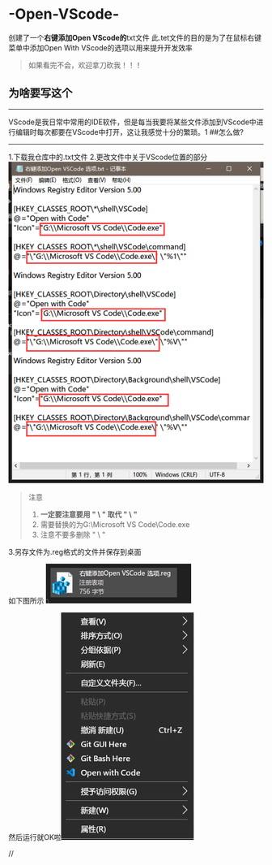 # -Open-VScode-
创建了一个**右键添加Open VScode的**txt文件
此.tet文件的目的是为了在鼠标右键菜单中添加Open With VScode的选项以用来提升开发效率

> 如果看完不会，欢迎拿刀砍我！！！
## 为啥要写这个
----
VScode是我日常中常用的IDE软件，但是每当我要将某些文件添加到VScode中进行编辑时每次都要在VScode中打开，这让我感觉十分的繁琐。1
##怎么做?

----

1.下载我仓库中的.txt文件
2.更改文件中关于VScode位置的部分
![如下图红框所示](img/1.png)

> 注意
>
> 1. **一定要注意要用     " \\ "   取代    " \ "**
> 2. 需要替换的为G:\\Microsoft VS Code\\Code.exe  
> 3. 注意不要多删除 " \ "



3.另存文件为.reg格式的文件并保存到桌面

如下图所示
![另存为](img/E95[}]R8UOJ$VVO0}04P29O.png)

然后运行就OK啦![效果](img/2.png)  

//


